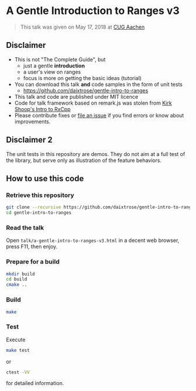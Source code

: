# A Gentle Introduction to Ranges v3

> This talk was given on May 17, 2018 at [CUG Aachen](http://www.wilkening-online.de/programmieren/c++-treffen-aachen.html)
## Disclaimer

- This is not "The Complete Guide", but 
  - just a gentle **introduction**
  - a user's view on ranges
  - focus is more on getting the basic ideas (tutorial) 
- You can download this talk **and** code samples in the form of unit tests
  - https://github.com/daixtrose/gentle-intro-to-ranges
- This talk and code are published under MIT licence
 - Code for talk framework based on remark.js was stolen from [Kirk Shoop's Intro to RxCpp](https://github.com/kirkshoop/introductionToRxcpp) 
 - Please contribute fixes or [file an issue](https://github.com/daixtrose/gentle-intro-to-ranges/issues) if you find errors or know about improvements. 
  

## Disclaimer 2

The unit tests in this repository are demos. They do not aim at a full test of the library, but serve only as illustration of the feature behaviors. 
## How to use this code

### Retrieve this repository

```bash
git clone --recursive https://github.com/daixtrose/gentle-intro-to-ranges
cd gentle-intro-to-ranges
``` 

### Read the talk

Open `talk/a-gentle-intro-to-ranges-v3.html` in a decent web browser, press F11, then enjoy.

### Prepare for a build

```bash
mkdir build
cd build
cmake ..
```

### Build 

```bash
make
```

### Test

Execute 
```bash
make test
```
or 
```bash
ctest -VV
```
for detailed information.
